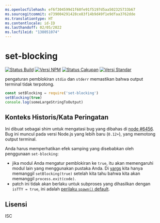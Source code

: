 ```yaml
---
ms.openlocfilehash: ef6f304599d1f60fe91f5197d5aa502325733b67
ms.sourcegitcommit: e739004291428ce83f14b9d49f1e9dfaa3762dde
ms.translationtype: HT
ms.contentlocale: id-ID
ms.lasthandoff: 02/05/2022
ms.locfileid: "138051074"
---
```

# <a name="set-blocking"></a>set-blocking

[![Status Build](https://travis-ci.org/yargs/set-blocking.svg)](https://travis-ci.org/yargs/set-blocking)
[![Versi NPM](https://img.shields.io/npm/v/set-blocking.svg)](https://www.npmjs.com/package/set-blocking)
[![Status Cakupan](https://coveralls.io/repos/yargs/set-blocking/badge.svg?branch=)](https://coveralls.io/r/yargs/set-blocking?branch=master)
[![Versi Standar](https://img.shields.io/badge/release-standard%20version-brightgreen.svg)](https://github.com/conventional-changelog/standard-version)

pengaturan pemblokiran `stdio` dan `stderr` memastikan bahwa output terminal tidak terpotong.

```js
const setBlocking = require('set-blocking')
setBlocking(true)
console.log(someLargeStringToOutput)
```

## <a name="historical-contextword-of-warning"></a>Konteks Historis/Kata Peringatan

Ini dibuat sebagai shim untuk mengatasi bug yang dibahas di [node #6456](https://github.com/nodejs/node/issues/6456). Bug ini muncul pada versi Node.js yang lebih baru (`0.12+`), yang memotong output terminal.

Anda harus memperhatikan efek samping yang disebabkan oleh penggunaan `set-blocking`:

* jika modul Anda mengatur pemblokiran ke `true`, itu akan memengaruhi modul lain yang menggunakan pustaka Anda. Di [yargs](https://github.com/yargs/yargs/blob/master/yargs.js#L653) kita hanya memanggil `setBlocking(true)` setelah kita tahu bahwa kita akan memanggil `process.exit(code)`.
* patch ini tidak akan berlaku untuk subproses yang dihasilkan dengan `isTTY = true`, ini adalah [perilaku `spawn()` default](https://nodejs.org/api/child_process.html#child_process_child_process_spawn_command_args_options).

## <a name="license"></a>Lisensi

ISC
